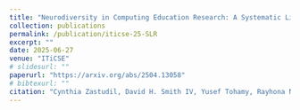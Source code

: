 ```yaml
---
title: "Neurodiversity in Computing Education Research: A Systematic Literature Review"
collection: publications
permalink: /publication/iticse-25-SLR
excerpt: ""
date: 2025-06-27
venue: "ITiCSE"
# slidesurl: ""
paperurl: "https://arxiv.org/abs/2504.13058"
# bibtexurl: ""
citation: "Cynthia Zastudil, David H. Smith IV, Yusef Tohamy, Rayhona Nasimova, Gavin Montross, and Stephen MacNeil. 2025. Neurodiversity in Computing Education Research: A Systematic Literature Review. <i>In Proceedings of the 30th ACM Conference on Innovation and Technology in Computer Science Education V. 1 (ITiCSE 2025)</i>, June 27-July 2, 2025, Nijmegen, Netherlands. ACM, New York, NY, USA, 7 pages. (Pre-print)"
---
```

